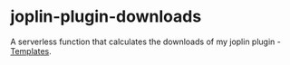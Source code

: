 # joplin-plugin-downloads
A serverless function that calculates the downloads of my joplin plugin - [Templates](https://github.com/joplin/plugin-templates).
